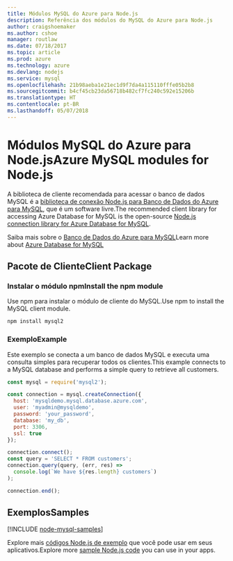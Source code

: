 ```yaml
---
title: Módulos MySQL do Azure para Node.js
description: Referência dos módulos do MySQL do Azure para Node.js
author: craigshoemaker
ms.author: cshoe
manager: routlaw
ms.date: 07/18/2017
ms.topic: article
ms.prod: azure
ms.technology: azure
ms.devlang: nodejs
ms.service: mysql
ms.openlocfilehash: 21b98aeba1e21ec1d9f7da4a115110fffe05b2b8
ms.sourcegitcommit: b4cf45cb23da56718b482cf7fc240c592e15206b
ms.translationtype: HT
ms.contentlocale: pt-BR
ms.lasthandoff: 05/07/2018
---
```

# <a name="azure-mysql-modules-for-nodejs"></a><span data-ttu-id="ba057-103">Módulos MySQL do Azure para Node.js</span><span class="sxs-lookup"><span data-stu-id="ba057-103">Azure MySQL modules for Node.js</span></span>

<span data-ttu-id="ba057-104">A biblioteca de cliente recomendada para acessar o banco de dados MySQL é a [biblioteca de conexão Node.js para Banco de Dados do Azure para MySQL](https://github.com/sidorares/node-mysql2), que é um software livre.</span><span class="sxs-lookup"><span data-stu-id="ba057-104">The recommended client library for accessing Azure Database for MySQL is the open-source [Node.js connection library for Azure Database for MySQL](https://github.com/sidorares/node-mysql2).</span></span> 

<span data-ttu-id="ba057-105">Saiba mais sobre o [Banco de Dados do Azure para MySQL](https://docs.microsoft.com/azure/MySQL/)</span><span class="sxs-lookup"><span data-stu-id="ba057-105">Learn more about [Azure Database for MySQL](https://docs.microsoft.com/azure/MySQL/)</span></span>

## <a name="client-package"></a><span data-ttu-id="ba057-106">Pacote de Cliente</span><span class="sxs-lookup"><span data-stu-id="ba057-106">Client Package</span></span>

### <a name="install-the-npm-module"></a><span data-ttu-id="ba057-107">Instalar o módulo npm</span><span class="sxs-lookup"><span data-stu-id="ba057-107">Install the npm module</span></span>

<span data-ttu-id="ba057-108">Use npm para instalar o módulo de cliente do MySQL.</span><span class="sxs-lookup"><span data-stu-id="ba057-108">Use npm to install the MySQL client module.</span></span>

```bash
npm install mysql2
```   

### <a name="example"></a><span data-ttu-id="ba057-109">Exemplo</span><span class="sxs-lookup"><span data-stu-id="ba057-109">Example</span></span>

<span data-ttu-id="ba057-110">Este exemplo se conecta a um banco de dados MySQL e executa uma consulta simples para recuperar todos os clientes.</span><span class="sxs-lookup"><span data-stu-id="ba057-110">This example connects to a MySQL database and performs a simple query to retrieve all customers.</span></span>

```javascript
const mysql = require('mysql2');

const connection = mysql.createConnection({
  host: 'mysqldemo.mysql.database.azure.com',
  user: 'myadmin@mysqldemo',
  password: 'your_password',
  database: 'my_db',
  port: 3306,
  ssl: true
});

connection.connect();
const query = 'SELECT * FROM customers';
connection.query(query, (err, res) =>
  console.log(`We have ${res.length} customers`)
);

connection.end();
```

## <a name="samples"></a><span data-ttu-id="ba057-111">Exemplos</span><span class="sxs-lookup"><span data-stu-id="ba057-111">Samples</span></span>

[!INCLUDE [node-mysql-samples](../docs-ref-conceptual/includes/mysql-samples.md)]

<span data-ttu-id="ba057-112">Explore mais [códigos Node.js de exemplo](https://azure.microsoft.com/resources/samples/?platform=nodejs) que você pode usar em seus aplicativos.</span><span class="sxs-lookup"><span data-stu-id="ba057-112">Explore more [sample Node.js code](https://azure.microsoft.com/resources/samples/?platform=nodejs) you can use in your apps.</span></span>
